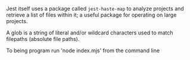 Jest itself uses a package called `jest-haste-map` to analyze projects and retrieve a list of files within it; a useful package for operating on large projects.

A glob is a string of literal and/or wildcard characters used to match filepaths (absolute file paths).

To being program run 'node index.mjs' from the command line